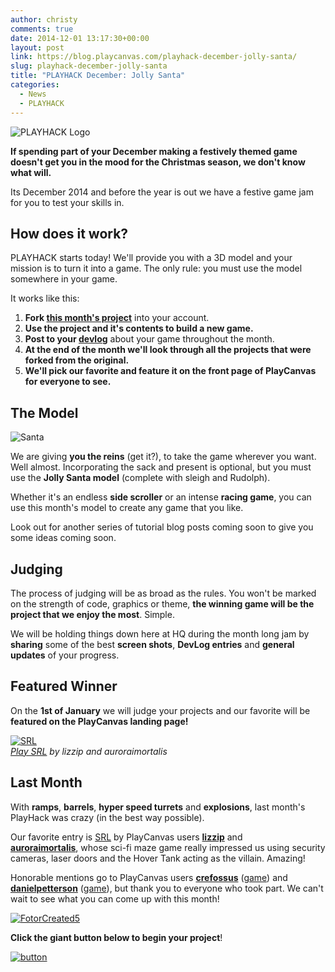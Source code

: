 ```yaml
---
author: christy
comments: true
date: 2014-12-01 13:17:30+00:00
layout: post
link: https://blog.playcanvas.com/playhack-december-jolly-santa/
slug: playhack-december-jolly-santa
title: "PLAYHACK December: Jolly Santa"
categories:
  - News
  - PLAYHACK
---
```


![PLAYHACK Logo](/img/playhack-logo-xmas.jpg)

**If spending part of your December making a festively themed game doesn't get you in the mood for the Christmas season, we don't know what will.**

Its December 2014 and before the year is out we have a festive game jam for you to test your skills in.

## How does it work?

PLAYHACK starts today! We'll provide you with a 3D model and your mission is to turn it into a game. The only rule: you must use the model somewhere in your game.

It works like this:

1. **Fork [this month's project](https://playcanvas.com/project/333365/overview/playhack-dec-14)** into your account.
2. **Use the project and it's contents to build a new game.**
3. **Post to your [devlog](https://blog.playcanvas.com/the-devlog-playcanvas-community-feature/)** about your game throughout the month.
4. **At the end of the month we'll look through all the projects that were forked from the original.**
5. **We'll pick our favorite and feature it on the front page of PlayCanvas for everyone to see.**

## The Model

![Santa](/img/playhack-santa.jpg)

We are giving **you the reins** (get it?), to take the game wherever you want. Well almost. Incorporating the sack and present is optional, but you must use the **Jolly Santa model** (complete with sleigh and Rudolph).

Whether it's an endless **side scroller** or an intense **racing game**, you can use this month's model to create any game that you like.

Look out for another series of tutorial blog posts coming soon to give you some ideas coming soon.

## Judging

The process of judging will be as broad as the rules. You won't be marked on the strength of code, graphics or theme, **the winning game will be the project that we enjoy the most**. Simple.

We will be holding things down here at HQ during the month long jam by **sharing** some of the best **screen shots**, **DevLog entries** and **general updates** of your progress.

## Featured Winner

On the **1st of January** we will judge your projects and our favorite will be **featured on the PlayCanvas landing page!**

[![SRL](/img/playhack-nov-14-srl.png)](https://playcanvas.com/project/331749/overview/gamehack)
<br>_[Play SRL](https://playcanv.as/p/o5sSYIiR/) by lizzip and auroraimortalis_

## Last Month

With **ramps**, **barrels**, **hyper speed turrets** and **explosions**, last month's PlayHack was crazy (in the best way possible).

Our favorite entry is [SRL](https://playcanv.as/p/o5sSYIiR/) by PlayCanvas users [**lizzip**](https://playcanvas.com/user/lizzip) and [**auroraimortalis**](https://playcanvas.com/user/auroraimortalis), whose sci-fi maze game really impressed us using security cameras, laser doors and the Hover Tank acting as the villain. Amazing!

Honorable mentions go to PlayCanvas users [**crefossus**](https://playcanvas.com/user/crefossus) ([game](https://playcanv.as/p/bAARELwk/)) and [**danielpetterson**](https://playcanvas.com/user/danielpettersson) ([game](https://playcanv.as/p/KRE8VnRm/)), but thank you to everyone who took part. We can't wait to see what you can come up with this month!

[![FotorCreated5](/img/FotorCreated5.jpg)](/img/FotorCreated5.jpg)

**Click the giant button below to begin your project**!

[![button](/img/button-1.png)](https://playcanvas.com/project/333365/overview/playhack-dec-14)
